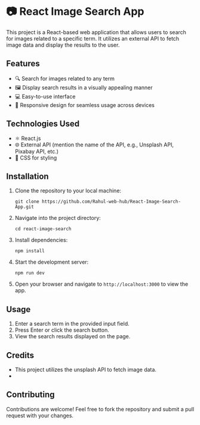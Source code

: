 # 📷 React Image Search App

This project is a React-based web application that allows users to search for images related to a specific term. It utilizes an external API to fetch image data and display the results to the user.

## Features

- 🔍 Search for images related to any term
- 🖼️ Display search results in a visually appealing manner
- 💻 Easy-to-use interface
- 📱 Responsive design for seamless usage across devices

## Technologies Used

- ⚛️ React.js
- 🌐 External API (mention the name of the API, e.g., Unsplash API, Pixabay API, etc.)
- 🎨 CSS for styling

## Installation

1. Clone the repository to your local machine:
   ```
   git clone https://github.com/Rahul-web-hub/React-Image-Search-App.git
   ```

2. Navigate into the project directory:
   ```
   cd react-image-search
   ```

3. Install dependencies:
   ```
   npm install
   ```

4. Start the development server:
   ```
   npm run dev
   ```

5. Open your browser and navigate to `http://localhost:3000` to view the app.

## Usage

1. Enter a search term in the provided input field.
2. Press Enter or click the search button.
3. View the search results displayed on the page.

## Credits

- This project utilizes the unsplash API to fetch image data.
- 
## Contributing

Contributions are welcome! Feel free to fork the repository and submit a pull request with your changes.

